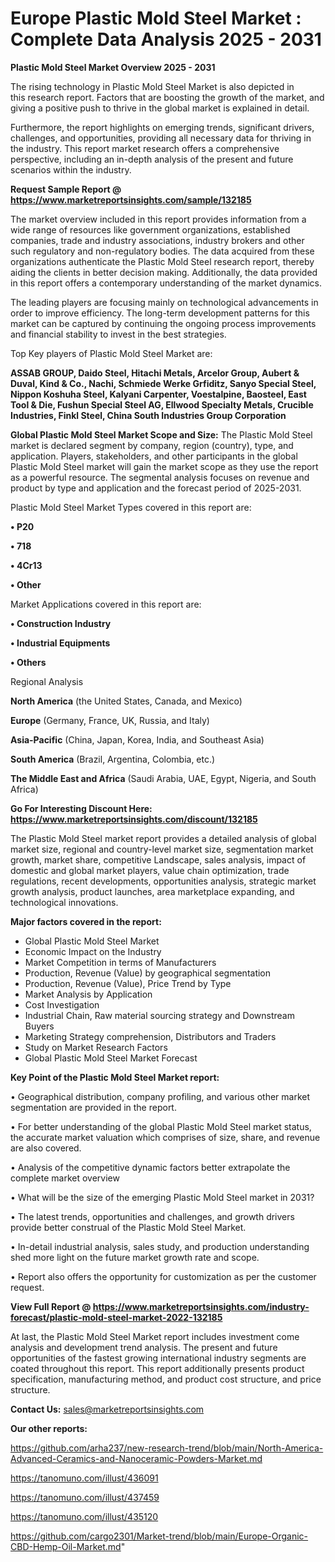 # Europe Plastic Mold Steel Market : Complete Data Analysis 2025 - 2031

<Strong> Plastic Mold Steel Market Overview 2025 - 2031</strong>

The rising technology in Plastic Mold Steel Market is also depicted in this research report. Factors that are boosting the growth of the market, and giving a positive push to thrive in the global market is explained in detail.

Furthermore, the report highlights on emerging trends, significant drivers, challenges, and opportunities, providing all necessary data for thriving in the industry. This report market research offers a comprehensive perspective, including an in-depth analysis of the present and future scenarios within the industry.

<strong>Request Sample Report @ <a href=https://www.marketreportsinsights.com/sample/132185>https://www.marketreportsinsights.com/sample/132185</a></strong>

The market overview included in this report provides information from a wide range of resources like government organizations, established companies, trade and industry associations, industry brokers and other such regulatory and non-regulatory bodies. The data acquired from these organizations authenticate the Plastic Mold Steel research report, thereby aiding the clients in better decision making. Additionally, the data provided in this report offers a contemporary understanding of the market dynamics.

The leading players are focusing mainly on technological advancements in order to improve efficiency. The long-term development patterns for this market can be captured by continuing the ongoing process improvements and financial stability to invest in the best strategies.

Top Key players of Plastic Mold Steel Market are:

<strong>ASSAB GROUP, Daido Steel, Hitachi Metals, Arcelor Group, Aubert & Duval, Kind & Co., Nachi, Schmiede Werke Grfiditz, Sanyo Special Steel, Nippon Koshuha Steel, Kalyani Carpenter, Voestalpine, Baosteel, East Tool & Die, Fushun Special Steel AG, Ellwood Specialty Metals, Crucible Industries, Finkl Steel, China South Industries Group Corporation</strong>

<strong><b>Global Plastic Mold Steel Market Scope and Size:</b></strong>
The Plastic Mold Steel market is declared segment by company, region (country), type, and application. Players, stakeholders, and other participants in the global Plastic Mold Steel market will gain the market scope as they use the report as a powerful resource. The segmental analysis focuses on revenue and product by type and application and the forecast period of 2025-2031.

Plastic Mold Steel Market Types covered in this report are:

<strong>• P20

• 718

• 4Cr13

• Other</strong>

Market Applications covered in this report are:

<strong>• Construction Industry

• Industrial Equipments

• Others</strong> 

Regional Analysis

<strong>North America</strong> (the United States, Canada, and Mexico)

<strong>Europe</strong> (Germany, France, UK, Russia, and Italy)

<strong>Asia-Pacific</strong> (China, Japan, Korea, India, and Southeast Asia)

<strong>South America</strong> (Brazil, Argentina, Colombia, etc.)

<strong>The Middle East and Africa</strong> (Saudi Arabia, UAE, Egypt, Nigeria, and South Africa)

<strong>Go For Interesting Discount Here: <a href=https://www.marketreportsinsights.com/discount/132185>https://www.marketreportsinsights.com/discount/132185</a></strong>

The Plastic Mold Steel market report provides a detailed analysis of global market size, regional and country-level market size, segmentation market growth, market share, competitive Landscape, sales analysis, impact of domestic and global market players, value chain optimization, trade regulations, recent developments, opportunities analysis, strategic market growth analysis, product launches, area marketplace expanding, and technological innovations.

<strong><b>Major factors covered in the report:</b></strong>
<ul>
  <li>Global Plastic Mold Steel Market </li>
  <li>Economic Impact on the Industry</li>
  <li>Market Competition in terms of Manufacturers</li>
  <li>Production, Revenue (Value) by geographical segmentation</li>
  <li>Production, Revenue (Value), Price Trend by Type</li>
  <li>Market Analysis by Application</li>
  <li>Cost Investigation</li>
  <li>Industrial Chain, Raw material sourcing strategy and Downstream Buyers</li>
  <li>Marketing Strategy comprehension, Distributors and Traders</li>
  <li>Study on Market Research Factors</li>
  <li>Global Plastic Mold Steel Market Forecast</li>
</ul>

<strong><b>Key Point of the Plastic Mold Steel Market report:</b></strong>

• Geographical distribution, company profiling, and various other market segmentation are provided in the report.

• For better understanding of the global Plastic Mold Steel market status, the accurate market valuation which comprises of size, share, and revenue are also covered.

• Analysis of the competitive dynamic factors better extrapolate the complete market overview

• What will be the size of the emerging Plastic Mold Steel market in 2031?

• The latest trends, opportunities and challenges, and growth drivers provide better construal of the Plastic Mold Steel Market.

• In-detail industrial analysis, sales study, and production understanding shed more light on the future market growth rate and scope.

• Report also offers the opportunity for customization as per the customer request.

<strong><b>View Full Report @ <a href=https://www.marketreportsinsights.com/industry-forecast/plastic-mold-steel-market-2022-132185>https://www.marketreportsinsights.com/industry-forecast/plastic-mold-steel-market-2022-132185</a></b></strong>


At last, the Plastic Mold Steel Market report includes investment come analysis and development trend analysis. The present and future opportunities of the fastest growing international industry segments are coated throughout this report. This report additionally presents product specification, manufacturing method, and product cost structure, and price structure.

<strong>Contact Us:</strong>
sales@marketreportsinsights.com

<strong>Our other reports:</strong>

<a href=https://github.com/arha237/new-research-trend/blob/main/North-America-Advanced-Ceramics-and-Nanoceramic-Powders-Market.md>https://github.com/arha237/new-research-trend/blob/main/North-America-Advanced-Ceramics-and-Nanoceramic-Powders-Market.md</a>

<a href=https://tanomuno.com/illust/436091>https://tanomuno.com/illust/436091</a>

<a href=https://tanomuno.com/illust/437459>https://tanomuno.com/illust/437459</a>

<a href=https://tanomuno.com/illust/435120>https://tanomuno.com/illust/435120</a>

<a href=https://github.com/cargo2301/Market-trend/blob/main/Europe-Organic-CBD-Hemp-Oil-Market.md>https://github.com/cargo2301/Market-trend/blob/main/Europe-Organic-CBD-Hemp-Oil-Market.md</a>"

